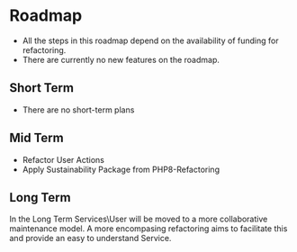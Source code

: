# Roadmap
- All the steps in this roadmap depend on the availability of funding for
refactoring.
- There are currently no new features on the roadmap.

## Short Term
- There are no short-term plans

## Mid Term
- Refactor User Actions
- Apply Sustainability Package from PHP8-Refactoring

## Long Term
In the Long Term Services\User will be moved to a more collaborative
maintenance model. A more encompasing refactoring aims to facilitate this and
provide an easy to understand Service.